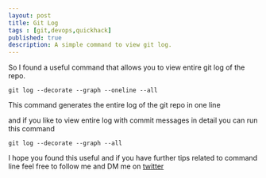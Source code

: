 ```yaml
---
layout: post
title: Git Log
tags : [git,devops,quickhack]
published: true
description: A simple command to view git log.
---
```


So I  found a useful command that allows you to view entire git log of the repo. 

```console
git log --decorate --graph --oneline --all
```

This command generates the entire log of the git repo in one line

and if you like to view entire log with commit messages in detail you can run this command

```console
git log --decorate --graph --all
```

I hope you found this useful and if you have further tips related to command line feel free to follow me and DM me on [twitter](https://twitter.com/muhammad_o7)